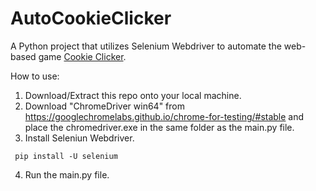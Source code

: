 # AutoCookieClicker
A Python project that utilizes Selenium Webdriver to automate the web-based game [Cookie Clicker](https://orteil.dashnet.org/cookieclicker/).

How to use:
1. Download/Extract this repo onto your local machine.
2. Download "ChromeDriver win64" from https://googlechromelabs.github.io/chrome-for-testing/#stable and place the chromedriver.exe in the same folder as the main.py file.
3. Install Seleniun Webdriver.
```
 pip install -U selenium
```
4. Run the main.py file.
